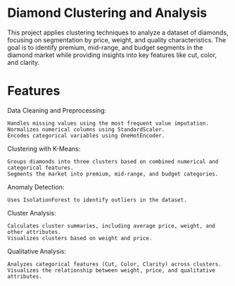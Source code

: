 # Diamond Clustering and Analysis

This project applies clustering techniques to analyze a dataset of diamonds, focusing on segmentation by price, weight, and quality characteristics. The goal is to identify premium, mid-range, and budget segments in the diamond market while providing insights into key features like cut, color, and clarity.

# Features

Data Cleaning and Preprocessing:

    Handles missing values using the most frequent value imputation.
    Normalizes numerical columns using StandardScaler.
    Encodes categorical variables using OneHotEncoder.

Clustering with K-Means:

    Groups diamonds into three clusters based on combined numerical and categorical features.
    Segments the market into premium, mid-range, and budget categories.

Anomaly Detection:

    Uses IsolationForest to identify outliers in the dataset.

Cluster Analysis:

    Calculates cluster summaries, including average price, weight, and other attributes.
    Visualizes clusters based on weight and price.

Qualitative Analysis:

    Analyzes categorical features (Cut, Color, Clarity) across clusters.
    Visualizes the relationship between weight, price, and qualitative attributes.
